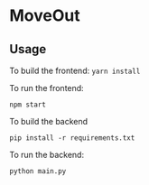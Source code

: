 # MoveOut

## Usage

To build the frontend: 
`
yarn install
`

To run the frontend:
```
npm start
```

To build the backend 
```
pip install -r requirements.txt
```

To run the backend:
```
python main.py
```

